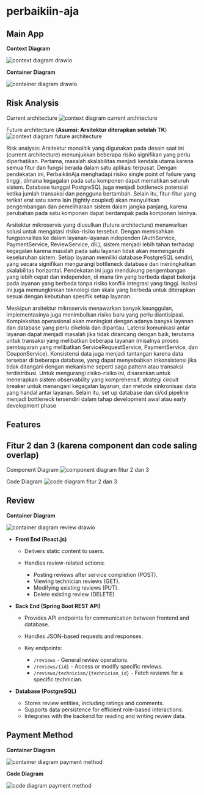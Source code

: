 # perbaikiin-aja

## Main App

**Context Diagram**

![context diagram drawio](https://github.com/user-attachments/assets/bd13b0cd-f115-4866-8463-7c697e0f04fd)

**Container Diagram**

![container diagram drawio](https://github.com/user-attachments/assets/cc7add40-2275-4e82-b85b-0535658a5f17)

## Risk Analysis

Current architecture
![context diagram current architecture](assets/risk-analysis-context-diagram.png)

Future architecture (**Asumsi: Arsitektur diterapkan setelah TK**)
![context diagram future architecture](assets/future-architecture.png)

Risk analysis:
Arsitektur monolitik yang digunakan pada desain saat ini (current architecture) menunjukkan beberapa risiko signifikan yang perlu diperhatikan. Pertama, masalah skalabilitas menjadi kendala utama karena semua fitur dan fungsi berada dalam satu aplikasi terpusat. Dengan pendekatan ini, PerbaikiinAja menghadapi risiko single point of failure yang tinggi, dimana kegagalan pada satu komponen dapat mematikan seluruh sistem. Database tunggal PostgreSQL juga menjadi bottleneck potensial ketika jumlah transaksi dan pengguna bertambah. Selain itu, fitur-fitur yang terikat erat satu sama lain (tightly coupled) akan menyulitkan pengembangan dan pemeliharaan sistem dalam jangka panjang, karena perubahan pada satu komponen dapat berdampak pada komponen lainnya.

Arsitektur mikroservis yang diusulkan (future architecture) menawarkan solusi untuk mengatasi risiko-risiko tersebut. Dengan memisahkan fungsionalitas ke dalam layanan-layanan independen (AuthService, PaymentService, ReviewService, dll.), sistem menjadi lebih tahan terhadap kegagalan karena masalah pada satu layanan tidak akan memengaruhi keseluruhan sistem. Setiap layanan memiliki database PostgreSQL sendiri, yang secara signifikan mengurangi bottleneck database dan meningkatkan skalabilitas horizontal. Pendekatan ini juga mendukung pengembangan yang lebih cepat dan independen, di mana tim yang berbeda dapat bekerja pada layanan yang berbeda tanpa risiko konflik integrasi yang tinggi. Isolasi ini juga memungkinkan teknologi dan skala yang berbeda untuk diterapkan sesuai dengan kebutuhan spesifik setiap layanan.

Meskipun arsitektur mikroservis menawarkan banyak keunggulan, implementasinya juga menimbulkan risiko baru yang perlu diantisipasi. Kompleksitas operasional akan meningkat dengan adanya banyak layanan dan database yang perlu dikelola dan dipantau. Latensi komunikasi antar layanan dapat menjadi masalah jika tidak dirancang dengan baik, terutama untuk transaksi yang melibatkan beberapa layanan (misalnya proses pembayaran yang melibatkan ServiceRequestService, PaymentService, dan CouponService). Konsistensi data juga menjadi tantangan karena data tersebar di beberapa database, yang dapat menyebabkan inkonsistensi jika tidak ditangani dengan mekanisme seperti saga pattern atau transaksi terdistribusi. Untuk mengurangi risiko-risiko ini, disarankan untuk menerapkan sistem observability yang komprehensif, strategi circuit breaker untuk menangani kegagalan layanan, dan metode sinkronisasi data yang handal antar layanan. Selain itu, set up database dan ci/cd pipeline menjadi bottleneck tersendiri dalam tahap development awal atau early development phase


## Features

## Fitur 2 dan 3 (karena component dan code saling overlap)

Component Diagram
![component diagram fitur 2 dan 3](assets/component-diagram-feature-2-and-3.png)

Code Diagram
![code diagram fitur 2 dan 3](assets/Feature3andFeature2CodeDiagram.png)

## Review

**Container Diagram**

![container diagram review drawio](https://github.com/user-attachments/assets/a3e7d1a3-bced-4be2-9cf3-e97c5d52182a)

* **Front End (React.js)**

  * Delivers static content to users.
  * Handles review-related actions:

    * Posting reviews after service completion (POST).
    * Viewing technician reviews (GET).
    * Modifying existing reviews (PUT).
    * Delete existing review (DELETE)

* **Back End (Spring Boot REST API)**

  * Provides API endpoints for communication between frontend and database.
  * Handles JSON-based requests and responses.
  * Key endpoints:

    * `/reviews` - General review operations.
    * `/reviews/{id}` - Access or modify specific reviews.
    * `/reviews/technician/{technician_id}` - Fetch reviews for a specific technician.

* **Database (PostgreSQL)**

  * Stores review entities, including ratings and comments.
  * Supports data persistence for efficient role-based interactions.
  * Integrates with the backend for reading and writing review data.

## Payment Method
**Container Diagram**

![container diagram payment method](assets/PaymentMethodContainerDiagram.png)

**Code Diagram**

![code diagram payment method](assets/PaymentMethodCodeDiagram.png)